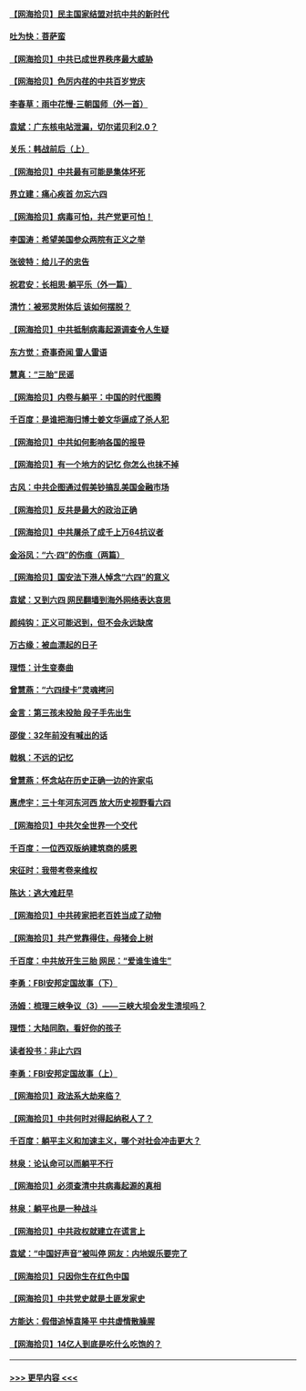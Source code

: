#### [【网海拾贝】民主国家结盟对抗中共的新时代](../pages/nsc993/n13031717.md?t=06190652) 
#### [吐为快：菩萨蛮](../pages/nsc993/n13030033.md?t=06190652) 
#### [【网海拾贝】中共已成世界秩序最大威胁](../pages/nsc993/n13028138.md?t=06190652) 
#### [【网海拾贝】色厉内荏的中共百岁党庆](../pages/nsc993/n13025582.md?t=06190652) 
#### [李春草：雨中花慢‧三朝国师（外一首）](../pages/nsc993/n13025567.md?t=06190652) 
#### [袁斌：广东核电站泄漏，切尔诺贝利2.0？](../pages/nsc993/n13025475.md?t=06190652) 
#### [关乐：韩战前后（上）](../pages/nsc993/n13025387.md?t=06190652) 
#### [【网海拾贝】中共最有可能是集体坏死](../pages/nsc993/n13023101.md?t=06190652) 
#### [界立建：痛心疾首 勿忘六四](../pages/nsc993/n13022339.md?t=06190652) 
#### [【网海拾贝】病毒可怕，共产党更可怕！](../pages/nsc993/n13020728.md?t=06190652) 
#### [李国涛：希望美国参众两院有正义之举](../pages/nsc993/n13020674.md?t=06190652) 
#### [张彼特：给儿子的忠告](../pages/nsc993/n13018934.md?t=06190652) 
#### [祝君安：长相思‧躺平乐（外一篇）](../pages/nsc993/n13018923.md?t=06190652) 
#### [清竹：被邪灵附体后 该如何摆脱？](../pages/nsc993/n13018877.md?t=06190652) 
#### [【网海拾贝】中共抵制病毒起源调查令人生疑](../pages/nsc993/n13017785.md?t=06190652) 
#### [东方觉：奇事奇闻 雷人雷语](../pages/nsc993/n13017577.md?t=06190652) 
#### [慧真：“三胎”民谣](../pages/nsc993/n13017394.md?t=06190652) 
#### [【网海拾贝】内卷与躺平：中国的时代图腾](../pages/nsc993/n13016128.md?t=06190652) 
#### [千百度：是谁把海归博士姜文华逼成了杀人犯](../pages/nsc993/n13015218.md?t=06190652) 
#### [【网海拾贝】中共如何影响各国的报导](../pages/nsc993/n13012599.md?t=06190652) 
#### [【网海拾贝】有一个地方的记忆 你怎么也抹不掉](../pages/nsc993/n13009802.md?t=06190652) 
#### [古风：中共企图通过假美钞搞乱美国金融市场](../pages/nsc993/n13009626.md?t=06190652) 
#### [【网海拾贝】反共是最大的政治正确](../pages/nsc993/n13007051.md?t=06190652) 
#### [【网海拾贝】中共屠杀了成千上万64抗议者](../pages/nsc993/n13002713.md?t=06190652) 
#### [金浴凤：“六·四”的伤痕（两篇）](../pages/nsc993/n13001719.md?t=06190652) 
#### [【网海拾贝】国安法下港人悼念“六四”的意义](../pages/nsc993/n13001039.md?t=06190652) 
#### [袁斌：又到六四 网民翻墙到海外网络表达哀思](../pages/nsc993/n13000995.md?t=06190652) 
#### [颜纯钩：正义可能迟到，但不会永远缺席](../pages/nsc993/n13000920.md?t=06190652) 
#### [万古缘：被血漂起的日子](../pages/nsc993/n13000914.md?t=06190652) 
#### [理悟：计生变奏曲](../pages/nsc993/n13000414.md?t=06190652) 
#### [曾慧燕：“六四绿卡”灵魂拷问](../pages/nsc993/n13000277.md?t=06190652) 
#### [金言：第三孩未投胎 段子手先出生](../pages/nsc993/n13000215.md?t=06190652) 
#### [邵俊：32年前没有喊出的话](../pages/nsc993/n13000181.md?t=06190652) 
#### [戟枫：不远的记忆](../pages/nsc993/n13000121.md?t=06190652) 
#### [曾慧燕：怀念站在历史正确一边的许家屯](../pages/nsc993/n13000073.md?t=06190652) 
#### [惠虎宇：三十年河东河西 放大历史视野看六四](../pages/nsc993/n13000018.md?t=06190652) 
#### [【网海拾贝】中共欠全世界一个交代](../pages/nsc993/n12998706.md?t=06190652) 
#### [千百度：一位西双版纳建筑商的感恩](../pages/nsc993/n12998487.md?t=06190652) 
#### [宋征时：我带考卷来维权](../pages/nsc993/n12994088.md?t=06190652) 
#### [陈达：逃大难赶早](../pages/nsc993/n12993569.md?t=06190652) 
#### [【网海拾贝】中共砖家把老百姓当成了动物](../pages/nsc993/n12993483.md?t=06190652) 
#### [【网海拾贝】共产党靠得住，母猪会上树](../pages/nsc993/n12990730.md?t=06190652) 
#### [千百度：中共放开生三胎 网民：“爱谁生谁生”](../pages/nsc993/n12990644.md?t=06190652) 
#### [李勇：FBI安邦定国故事（下）](../pages/nsc993/n12987854.md?t=06190652) 
#### [汤姆：梳理三峡争议（3）——三峡大坝会发生溃坝吗？](../pages/nsc993/n12989806.md?t=06190652) 
#### [理悟：大陆同胞，看好你的孩子](../pages/nsc993/n12989778.md?t=06190652) 
#### [读者投书：非止六四](../pages/nsc993/n12989673.md?t=06190652) 
#### [李勇：FBI安邦定国故事（上）](../pages/nsc993/n12987749.md?t=06190652) 
#### [【网海拾贝】政法系大劫来临？](../pages/nsc993/n12987596.md?t=06190652) 
#### [【网海拾贝】中共何时对得起纳税人了？](../pages/nsc993/n12985578.md?t=06190652) 
#### [千百度：躺平主义和加速主义，哪个对社会冲击更大？](../pages/nsc993/n12985512.md?t=06190652) 
#### [林泉：论认命可以而躺平不行](../pages/nsc993/n12985505.md?t=06190652) 
#### [【网海拾贝】必须查清中共病毒起源的真相](../pages/nsc993/n12984276.md?t=06190652) 
#### [林泉：躺平也是一种战斗](../pages/nsc993/n12984194.md?t=06190652) 
#### [【网海拾贝】中共政权就建立在谎言上](../pages/nsc993/n12981880.md?t=06190652) 
#### [袁斌：“中国好声音”被叫停 网友：内地娱乐要完了](../pages/nsc993/n12981826.md?t=06190652) 
#### [【网海拾贝】只因你生在红色中国](../pages/nsc993/n12979096.md?t=06190652) 
#### [【网海拾贝】中共党史就是土匪发家史](../pages/nsc993/n12976478.md?t=06190652) 
#### [方能达：假借追悼袁隆平 中共虚情散臊腥](../pages/nsc993/n12976396.md?t=06190652) 
#### [【网海拾贝】14亿人到底是吃什么吃饱的？](../pages/nsc993/n12974125.md?t=06190652) 

----
#### [ >>> 更早内容 <<< ](../indexes/nsc993-earlier.md)

